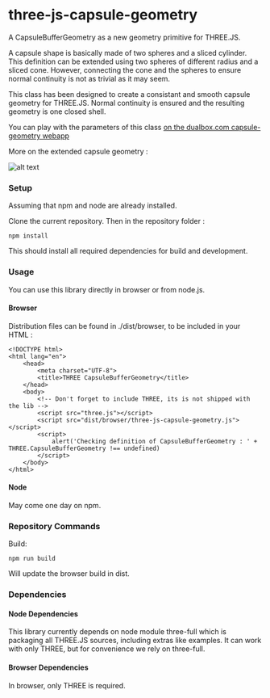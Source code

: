 # three-js-capsule-geometry

A CapsuleBufferGeometry as a new geometry primitive for THREE.JS.

A capsule shape is basically made of two spheres and a sliced cylinder. This definition can be extended using two spheres of different radius and a sliced cone.
However, connecting the cone and the spheres to ensure normal continuity is not as trivial as it may seem.

This class has been designed to create a consistant and smooth capsule geometry for THREE.JS. Normal continuity is ensured and the resulting geometry is one closed shell.

You can play with the parameters of this class [on the dualbox.com capsule-geometry webapp](https://dualbox.com/apps/capsule-geometry/production)

More on the extended capsule geometry :

![alt text](https://github.com/maximeq/three-js-capsule-geometry/blob/master/What_Is_A_Capsule.jpg "Extended Capsule Geometry definition")

### Setup ###

Assuming that npm and node are already installed.

Clone the current repository. Then in the repository folder :
````
npm install
````
This should install all required dependencies for build and development.

### Usage ###

You can use this library directly in browser or from node.js.

#### Browser ####

Distribution files can be found in ./dist/browser, to be included in your HTML :

````
<!DOCTYPE html>
<html lang="en">
    <head>
        <meta charset="UTF-8">
        <title>THREE CapsuleBufferGeometry</title>
    </head>
    <body>
        <!-- Don't forget to include THREE, its is not shipped with the lib -->
        <script src="three.js"></script>
        <script src="dist/browser/three-js-capsule-geometry.js"></script>
        <script>
            alert('Checking definition of CapsuleBufferGeometry : ' + THREE.CapsuleBufferGeometry !== undefined)
        </script>
    </body>
</html>
````

#### Node ####

May come one day on npm.

### Repository Commands ###

Build:
````
npm run build
````
Will update the browser build in dist.

### Dependencies ###

#### Node Dependencies ####
This library currently depends on node module three-full which is packaging all THREE.JS sources, including extras like examples.
It can work with only THREE, but for convenience we rely on three-full.

#### Browser Dependencies ####
In browser, only THREE is required.
